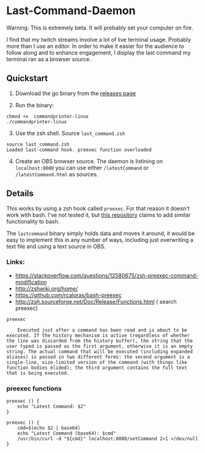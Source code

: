# Last-Command-Daemon

Warning: This is extremely beta. It will probably set your computer on fire. 

I find that my twitch streams involve a lot of live terminal usage. Probably more than I use an editor. In order to make it easier for the audience to follow along and to enhance engagement, I display the last command my terminal ran as a browser source.



## Quickstart

1. Download the go binary from the [releases page](https://github.com/nibalizer/last-command-daemon/releases)

2. Run the binary:


```shell
chmod +x  commandprinter-linux 
./commandprinter-linux 
```


3. Use the zsh shell. Source `last_command.zsh`


```shell
source last_command.zsh
Loaded last-command hook. preexec function overloaded
```

4. Create an OBS browser source. The daemon is listining on `localhost:8080` you can use either `/latestCommand` or `/latestCommand.html` as sources. 



## Details

This works by using a zsh hook called `preexec`. For that reason it doesn't work with bash. I've not tested it, but [this repository](https://github.com/rcaloras/bash-preexec) claims to add similar functionality to bash.

The `lastcommand` binary simply holds data and moves it around, it would be easy to implement this in any number of ways, including just overwriting a text file and using a text source in OBS.


### Links:

* https://stackoverflow.com/questions/12580675/zsh-preexec-command-modification
* http://zshwiki.org/home/
* https://github.com/rcaloras/bash-preexec
* http://zsh.sourceforge.net/Doc/Release/Functions.html ( search preexec)

```
preexec

    Executed just after a command has been read and is about to be executed. If the history mechanism is active (regardless of whether the line was discarded from the history buffer), the string that the user typed is passed as the first argument, otherwise it is an empty string. The actual command that will be executed (including expanded aliases) is passed in two different forms: the second argument is a single-line, size-limited version of the command (with things like function bodies elided); the third argument contains the full text that is being executed. 
```

### preexec functions


```shell
preexec () {
    echo "Latest Command: $2"
}
```

```shell
preexec () {
    cmd=$(echo $2 | base64)
    echo "Latest Command (base64): $cmd"
    /usr/bin/curl -d "${cmd}" localhost:8080/setCommand 2>1 >/dev/null
}
```

